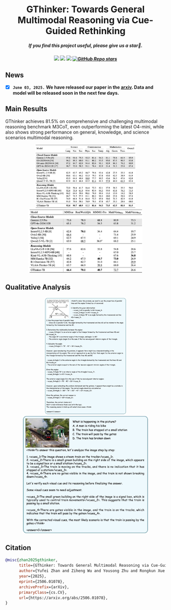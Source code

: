 <div align="center">

<h1>  GThinker: Towards General Multimodal Reasoning via Cue-Guided Rethinking </h1>

<h5 align="center"> If you find this project useful, please give us a star🌟.

<h5 align="center"> 

<a href='https://arxiv.org/abs/2506.01078'><img src='https://img.shields.io/badge/Paper-Arxiv-red'></a>
<a href='https://huggingface.co/JefferyZhan/GThinker-7B'><img src='https://img.shields.io/badge/%F0%9F%A4%97%20Hugging%20Face-Models-blue'></a>
<a href='https://huggingface.co/collections/JefferyZhan/gthinker-683e920eff706ead8fde3fc0'><img src='https://img.shields.io/badge/Dataset-Huggingface-yellow'></a>
[![GitHub Repo stars](https://img.shields.io/github/stars/jefferyZhan/GThinker?style=social)](https://github.com/jefferyZhan/GThinker)

</h5>
</div>

## News
- [x] **`June 03, 2025.`** **We have released our paper in the [arxiv](https://arxiv.org/abs/2506.01078). Data and model will be released soon in the next few days.**

## Main Results

GThinker achieves 81.5% on comprehensive and challenging multimodal reasoning benchmark M3CoT, even outperforming the latest O4-mini, while also shows strong performance on general, knowledge, and science scenarios multimodal reasoning.

<p align="center">
  <img src="assets/main_results_m3cot.png" alt="Main_M3CoT" height="200"/>
  <img src="assets/main_results_all.png" alt="Main_All" height="200"/>
</p>

## Qualitative Analysis

<p align="center">
  <img src="assets/sample1.jpg" alt="Main_M3CoT" height="370"/>
  <img src="assets/sample2.jpg" alt="Main_All" height="370"/>
</p>

## Citation
```bibtex
@misc{zhan2025gthinker,
      title={GThinker: Towards General Multimodal Reasoning via Cue-Guided Rethinking}, 
      author={Yufei Zhan and Ziheng Wu and Yousong Zhu and Rongkun Xue and Ruipu Luo and Zhenghao Chen and Can Zhang and Yifan Li and Zhentao He and Zheming Yang and Ming Tang and Minghui Qiu and Jinqiao Wang},
      year={2025},
      eprint={2506.01078},
      archivePrefix={arXiv},
      primaryClass={cs.CV},
      url={https://arxiv.org/abs/2506.01078}, 
}
```

